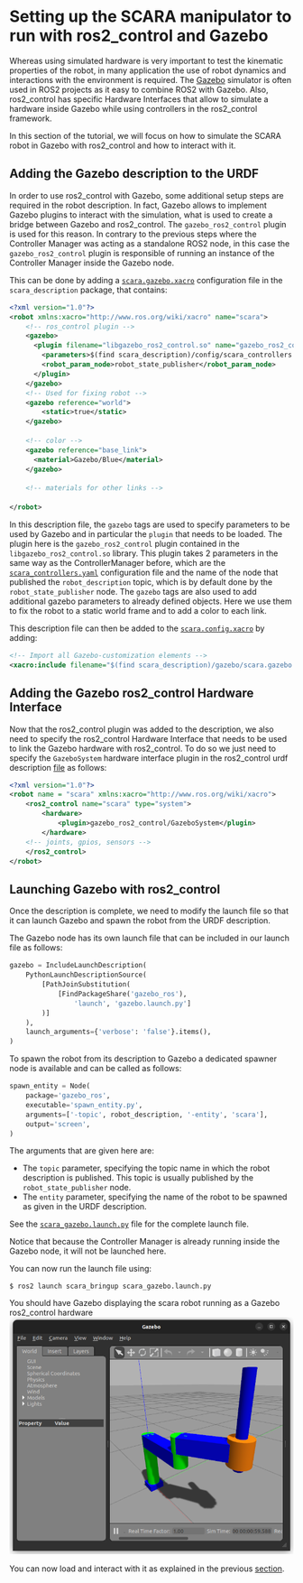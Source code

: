 # Setting up the SCARA manipulator to run with ros2_control and Gazebo 
Whereas using simulated hardware is very important to test the kinematic properties of the robot, in many application the use of robot dynamics and interactions with the environment is required. The [Gazebo](https://gazebosim.org/home) simulator is often used in ROS2 projects as it easy to combine ROS2 with Gazebo. Also, ros2_control has specific Hardware Interfaces that allow to simulate a hardware inside Gazebo while using controllers in the ros2_control framework. 

In this section of the tutorial, we will focus on how to simulate the SCARA robot in Gazebo with ros2_control and how to interact with it. 

## Adding the Gazebo description to the URDF
In order to use ros2_control with Gazebo, some additional setup steps are required in the robot description. In fact, Gazebo allows to implement Gazebo plugins to interact with the simulation, what is used to create a bridge between Gazebo and ros2_control. The `gazebo_ros2_control` plugin is used for this reason. In contrary to the previous steps where the Controller Manager was acting as a standalone ROS2 node, in this case the `gazebo_ros2_control` plugin is responsible of running an instance of the Controller Manager inside the Gazebo node.   

This can be done by adding a [`scara.gazebo.xacro`](../scara_description/gazebo/scara.gazebo.xacro) configuration file in the `scara_description` package, that contains:

```xml
<?xml version="1.0"?>
<robot xmlns:xacro="http://www.ros.org/wiki/xacro" name="scara">
    <!-- ros_control plugin -->
    <gazebo>
      <plugin filename="libgazebo_ros2_control.so" name="gazebo_ros2_control">
        <parameters>$(find scara_description)/config/scara_controllers.yaml</parameters>
        <robot_param_node>robot_state_publisher</robot_param_node>
      </plugin>
    </gazebo>
    <!-- Used for fixing robot -->
    <gazebo reference="world">
        <static>true</static>
    </gazebo>

    <!-- color -->
    <gazebo reference="base_link">
      <material>Gazebo/Blue</material>
    </gazebo>

    <!-- materials for other links -->

</robot>
```
In this description file, the `gazebo` tags are used to specify parameters to be used by Gazebo and in particular the `plugin` that needs to be loaded. The plugin here is the `gazebo_ros2_control` plugin contained in the `libgazebo_ros2_control.so` library. This plugin takes 2 parameters in the same way as the ControllerManager before, which are the [`scara_controllers.yaml`](../scara_description/config/scara_controllers.yaml) configuration file and the name of the node that published the `robot_description` topic, which is by default done by the `robot_state_publisher` node. The `gazebo` tags are also used to add additional gazebo parameters to already defined objects. Here we use them to fix the robot to a static world frame and to add a color to each link. 

This description file can then be added to the [`scara.config.xacro`](../scara_description/config/scara.config.xacro) by adding:
``` xml
<!-- Import all Gazebo-customization elements -->
<xacro:include filename="$(find scara_description)/gazebo/scara.gazebo.xacro"/>
```

## Adding the Gazebo ros2_control Hardware Interface
Now that the ros2_control plugin was added to the description, we also need to specify the ros2_control Hardware Interface that needs to be used to link the Gazebo hardware with ros2_control. To do so we just need to specify the `GazeboSystem` hardware interface plugin in the ros2_control urdf description [file](../scara_description/ros2_control/scara.ros2_control.urdf) as follows:
```xml
<?xml version="1.0"?>
<robot name = "scara" xmlns:xacro="http://www.ros.org/wiki/xacro">
    <ros2_control name="scara" type="system">
        <hardware>
            <plugin>gazebo_ros2_control/GazeboSystem</plugin>
        </hardware>
    <!-- joints, gpios, sensors -->
    </ros2_control>
</robot>
```
## Launching Gazebo with ros2_control
Once the description is complete, we need to modify the launch file so that it can launch Gazebo and spawn the robot from the URDF description. 

The Gazebo node has its own launch file that can be included in our launch file as follows: 
```python
gazebo = IncludeLaunchDescription(
    PythonLaunchDescriptionSource(
        [PathJoinSubstitution(
            [FindPackageShare('gazebo_ros'),
                'launch', 'gazebo.launch.py']
        )]
    ),
    launch_arguments={'verbose': 'false'}.items(),
)
```

To spawn the robot from its description to Gazebo a dedicated spawner node is available and can be called as follows:  
```python 
spawn_entity = Node(
    package='gazebo_ros',
    executable='spawn_entity.py',
    arguments=['-topic', robot_description, '-entity', 'scara'],
    output='screen',
)
```
The arguments that are given here are:
* The `topic` parameter, specifying the topic name in which the robot description is published. This topic is usually published by the `robot_state_publisher` node.
* The `entity` parameter, specifying the name of the robot to be spawned as given in the URDF description.

See the [`scara_gazebo.launch.py`](../scara_bringup/launch/scara_gazebo.launch.py) file for the complete launch file.

Notice that because the Controller Manager is already running inside the Gazebo node, it will not be launched here. 

You can now run the launch file using: 
```shell
$ ros2 launch scara_bringup scara_gazebo.launch.py 
```
You should have Gazebo displaying the scara robot running as a Gazebo ros2_control hardware
![scara gazebo](scara_gazebo.png)

You can now load and interact with it as explained in the previous [section](launch_tutorial.md).